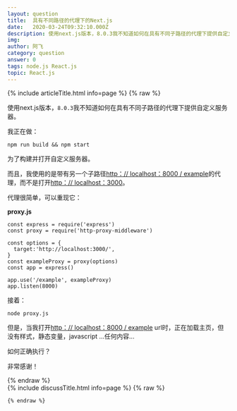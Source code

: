 ```yaml
---
layout: question
title:  具有不同路径的代理下的Next.js
date:   2020-03-24T09:32:10.000Z
description: 使用next.js版本，8.0.3我不知道如何在具有不同子路径的代理下提供自定义服务器。我正在做：npm run build && npm sta...
img: 
author: 阿飞
category: question
answer: 0
tags: node.js React.js
topic: React.js
---
```

<div class="article-root">
  <div class="article">
    {% include articleTitle.html info=page %}
    {% raw %}
    <div class="article-content"><p><font style="vertical-align: inherit;"><font style="vertical-align: inherit;">使用next.js版本，</font></font><code>8.0.3</code><font style="vertical-align: inherit;"><font style="vertical-align: inherit;">我不知道如何在具有不同子路径的代理下提供自定义服务器。</font></font></p>

<p><font style="vertical-align: inherit;"><font style="vertical-align: inherit;">我正在做：</font></font></p>

<p><code>npm run build &amp;&amp; npm start</code></p>

<p><font style="vertical-align: inherit;"><font style="vertical-align: inherit;">为了构建并打开自定义服务器。</font></font></p>

<p><font style="vertical-align: inherit;"><font style="vertical-align: inherit;">而且</font><font style="vertical-align: inherit;">，我使用的是带有另一个子路径</font><a href="http://localhost:8000/example" rel="nofollow noreferrer"><font style="vertical-align: inherit;">http：// localhost：8000 / example</font></a><font style="vertical-align: inherit;">的代理，</font><font style="vertical-align: inherit;">而不是打开</font></font><a href="http://localhost:3000" rel="nofollow noreferrer"><font style="vertical-align: inherit;"><font style="vertical-align: inherit;">http：// localhost：3000</font></font></a><font style="vertical-align: inherit;"><font style="vertical-align: inherit;">。</font></font><a href="http://localhost:8000/example" rel="nofollow noreferrer"><font style="vertical-align: inherit;"></font></a><font style="vertical-align: inherit;"></font></p>

<p><font style="vertical-align: inherit;"><font style="vertical-align: inherit;">代理很简单，可以重现它：</font></font></p>

<p><strong><font style="vertical-align: inherit;"><font style="vertical-align: inherit;">proxy.js</font></font></strong></p>

<pre><code>const express = require('express')<font></font>
const proxy = require('http-proxy-middleware')<font></font>
<font></font>
const options = {<font></font>
  target:'http://localhost:3000/',<font></font>
}<font></font>
const exampleProxy = proxy(options)<font></font>
const app = express()<font></font>
<font></font>
app.use('/example', exampleProxy)<font></font>
app.listen(8000)<font></font>
</code></pre>

<p><font style="vertical-align: inherit;"><font style="vertical-align: inherit;">接着：</font></font></p>

<pre><code>node proxy.js
</code></pre>

<p><font style="vertical-align: inherit;"><font style="vertical-align: inherit;">但是，当我打开</font></font><a href="http://localhost:8000/example" rel="nofollow noreferrer"><font style="vertical-align: inherit;"><font style="vertical-align: inherit;">http：// localhost：8000 / example</font></font></a><font style="vertical-align: inherit;"><font style="vertical-align: inherit;"> url时，正在加载主页，但没有样式，静态变量，javascript ...任何内容...</font></font></p>

<p><font style="vertical-align: inherit;"><font style="vertical-align: inherit;">如何正确执行？</font></font></p>

<p><font style="vertical-align: inherit;"><font style="vertical-align: inherit;">非常感谢！</font></font></p></div>
    {% endraw %}
  </div>

  <div class="discuss-wrapper">
    {% include discussTitle.html info=page %}
    {% raw %}
    
    {% endraw %}
  </div>
<div>
